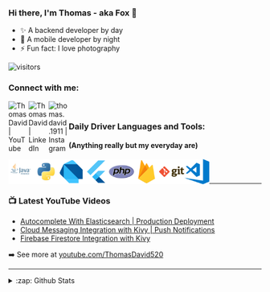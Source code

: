 ### Hi there, I'm Thomas - aka Fox 👋

- ✨ A backend developer by day
- 🌱 A mobile developer by night
- ⚡ Fun fact: I love photography

![visitors](https://visitor-badge.laobi.icu/badge?page_id=Fox520.readme)

### Connect with me:

[<img align="left" alt="Thomas David | YouTube" width="40px" src="https://cdn.jsdelivr.net/npm/simple-icons@v3/icons/youtube.svg" />][youtube]
[<img align="left" alt="Thomas David | LinkedIn" width="40px" src="https://cdn.jsdelivr.net/npm/simple-icons@v3/icons/linkedin.svg" />][linkedin]
[<img align="left" alt="thomas.david.1911 | Instagram" width="40px" src="https://cdn.jsdelivr.net/npm/simple-icons@v3/icons/instagram.svg" />][instagram]

<br />

### Daily Driver Languages and Tools:
#### (Anything really but my everyday are)
<img align="left" alt="Java" width="50px" src="https://raw.githubusercontent.com/github/explore/80688e429a7d4ef2fca1e82350fe8e3517d3494d/topics/java/java.png" />
<img align="left" alt="Python" width="50px" src="https://raw.githubusercontent.com/github/explore/80688e429a7d4ef2fca1e82350fe8e3517d3494d/topics/python/python.png" />
<img align="left" alt="Dart" width="50px" src="https://raw.githubusercontent.com/github/explore/80688e429a7d4ef2fca1e82350fe8e3517d3494d/topics/dart/dart.png" />
<img align="left" alt="Flutter" width="50px" src="https://raw.githubusercontent.com/github/explore/cebd63002168a05a6a642f309227eefeccd92950/topics/flutter/flutter.png" />
<img align="left" alt="PHP" width="50px" src="https://raw.githubusercontent.com/github/explore/ccc16358ac4530c6a69b1b80c7223cd2744dea83/topics/php/php.png" />
<img align="left" alt="Firebase" width="50px" src="https://raw.githubusercontent.com/github/explore/80688e429a7d4ef2fca1e82350fe8e3517d3494d/topics/firebase/firebase.png" />
<img align="left" alt="Git" width="50px" src="https://raw.githubusercontent.com/github/explore/80688e429a7d4ef2fca1e82350fe8e3517d3494d/topics/git/git.png" />
<img align="left" alt="Visual Studio Code" width="50px" src="https://raw.githubusercontent.com/github/explore/80688e429a7d4ef2fca1e82350fe8e3517d3494d/topics/visual-studio-code/visual-studio-code.png" />
<br />
<br />

---

### 📺 Latest YouTube Videos

<!-- YOUTUBE:START -->
- [Autocomplete With Elasticsearch | Production Deployment](https://youtu.be/URKHwL9doIw)
- [Cloud Messaging Integration with Kivy | Push Notifications](https://youtu.be/006LU_XeQwM)
- [Firebase Firestore Integration with Kivy](https://youtu.be/aZGXJXzGLhI)
<!-- YOUTUBE:END -->

➡️ See more at [youtube.com/ThomasDavid520](https://www.youtube.com/ThomasDavid520)

---

<details>
  <summary>:zap: Github Stats</summary>

  <img align="left" alt="Fox's Github Stats" src="https://github-readme-stats.vercel.app/api?username=Fox520&show_icons=true&hide_border=true" />
  
  [![Top Langs](https://github-readme-stats.vercel.app/api/top-langs/?username=Fox520&layout=compact)](https://github.com/Fox520)
</details>

[youtube]: https://www.youtube.com/ThomasDavid520
[instagram]: https://www.instagram.com/thomas.david.1911/
[linkedin]: https://www.linkedin.com/in/thomas-david-5008a2188/
